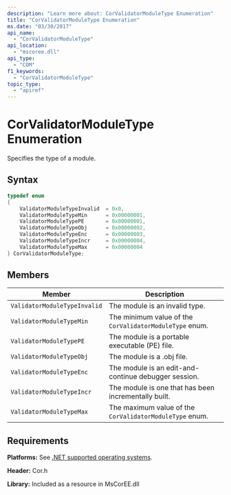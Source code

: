 ```yaml
---
description: "Learn more about: CorValidatorModuleType Enumeration"
title: "CorValidatorModuleType Enumeration"
ms.date: "03/30/2017"
api_name:
  - "CorValidatorModuleType"
api_location:
  - "mscoree.dll"
api_type:
  - "COM"
f1_keywords:
  - "CorValidatorModuleType"
topic_type:
  - "apiref"
---
```

# CorValidatorModuleType Enumeration

Specifies the type of a module.

## Syntax

```cpp
typedef enum
{
    ValidatorModuleTypeInvalid  = 0x0,
    ValidatorModuleTypeMin      = 0x00000001,
    ValidatorModuleTypePE       = 0x00000001,
    ValidatorModuleTypeObj      = 0x00000002,
    ValidatorModuleTypeEnc      = 0x00000003,
    ValidatorModuleTypeIncr     = 0x00000004,
    ValidatorModuleTypeMax      = 0x00000004
} CorValidatorModuleType;
```

## Members

|Member|Description|
|------------|-----------------|
|`ValidatorModuleTypeInvalid`|The module is an invalid type.|
|`ValidatorModuleTypeMin`|The minimum value of the `CorValidatorModuleType` enum.|
|`ValidatorModuleTypePE`|The module is a portable executable (PE) file.|
|`ValidatorModuleTypeObj`|The module is a .obj file.|
|`ValidatorModuleTypeEnc`|The module is an edit-and-continue debugger session.|
|`ValidatorModuleTypeIncr`|The module is one that has been incrementally built.|
|`ValidatorModuleTypeMax`|The maximum value of the `CorValidatorModuleType` enum.|

## Requirements

 **Platforms:** See [.NET supported operating systems](https://github.com/dotnet/core/blob/main/os-lifecycle-policy.md).

 **Header:** Cor.h

 **Library:** Included as a resource in MsCorEE.dll
